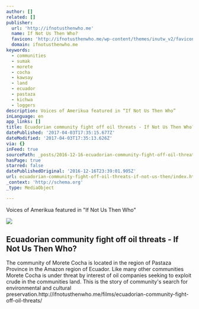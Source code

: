 ```yaml
---
author: []
related: []
publisher:
  url: 'http://ifnotusthenwho.me'
  name: If Not Us Then Who?
  favicon: 'http://ifnotusthenwho.me/wp-content/themes/inutw_v2/favicon.png'
  domain: ifnotusthenwho.me
keywords:
  - communities
  - sumak
  - morete
  - cocha
  - kawsay
  - land
  - ecuador
  - pastaza
  - kichwa
  - loggers
description: Voices of Amerikua featured in “If Not Us Then Who”
inLanguage: en
app_links: []
title: Ecuadorian community fight off oil threats - If Not Us Then Who?
datePublished: '2017-04-03T17:35:15.677Z'
dateModified: '2017-04-03T17:35:13.626Z'
via: {}
inFeed: true
sourcePath: _posts/2016-12-16-ecuadorian-community-fight-off-oil-threats-if-not-us-then.md
hasPage: true
starred: false
datePublishedOriginal: '2016-12-16T23:39:01.905Z'
url: ecuadorian-community-fight-off-oil-threats-if-not-us-then/index.html
_context: 'http://schema.org'
_type: MediaObject

---
```

Voices of Amerikua featured in "If Not Us Then Who"

<article style=""><img src="https://s3-us-west-2.amazonaws.com/the-grid-img/p/0bfac9c904ed32b00cfa1953f726e04636ca53cc.jpg" /><h1>Ecuadorian community fight off oil threats - If Not Us Then Who?</h1><p>The community of Morete Cocha is located in the region of Pastaza Province in the Amazon region of Ecuador. Like many other communities Morete Cocha is under threat by interest of oil companies seeking to exploit crude in the communities land. This is the story of community's search for environmental and cultural preservation.http://ifnotusthenwho.me/films/ecuadorian-community-fight-off-oil-threats/</p></article>